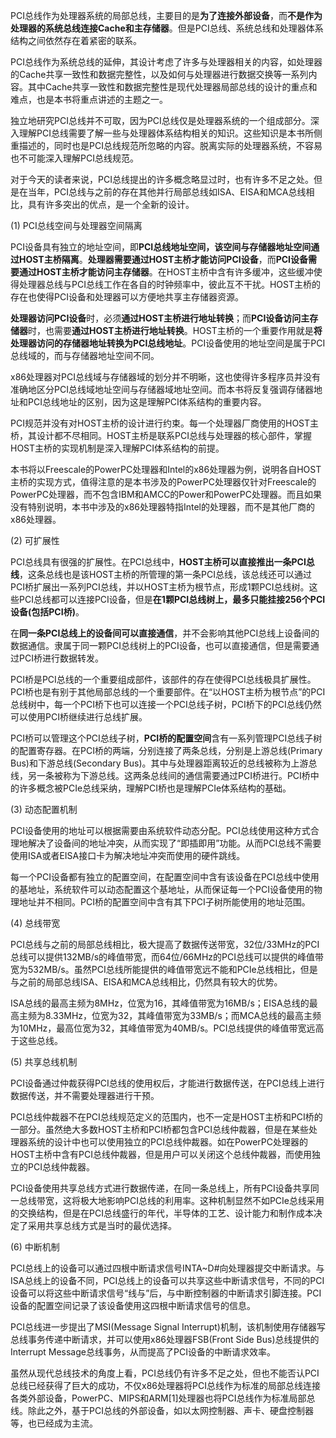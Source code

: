 PCI总线作为处理器系统的局部总线，主要目的是**为了连接外部设备**，而**不是作为处理器的系统总线连接Cache和主存储器**。但是PCI总线、系统总线和处理器体系结构之间依然存在着紧密的联系。

PCI总线作为系统总线的延伸，其设计考虑了许多与处理器相关的内容，如处理器的Cache共享一致性和数据完整性，以及如何与处理器进行数据交换等一系列内容。其中Cache共享一致性和数据完整性是现代处理器局部总线的设计的重点和难点，也是本书将重点讲述的主题之一。

独立地研究PCI总线并不可取，因为PCI总线仅是处理器系统的一个组成部分。深入理解PCI总线需要了解一些与处理器体系结构相关的知识。这些知识是本书所侧重描述的，同时也是PCI总线规范所忽略的内容。脱离实际的处理器系统，不容易也不可能深入理解PCI总线规范。

对于今天的读者来说，PCI总线提出的许多概念略显过时，也有许多不足之处。但是在当年，PCI总线与之前的存在其他并行局部总线如ISA、EISA和MCA总线相比，具有许多突出的优点，是一个全新的设计。

(1) PCI总线空间与处理器空间隔离

PCI设备具有独立的地址空间，即**PCI总线地址空间，该空间与存储器地址空间通过HOST主桥隔离**。**处理器需要通过HOST主桥才能访问PCI设备**，而**PCI设备需要通过HOST主桥才能访问主存储器**。在HOST主桥中含有许多缓冲，这些缓冲使得处理器总线与PCI总线工作在各自的时钟频率中，彼此互不干扰。HOST主桥的存在也使得PCI设备和处理器可以方便地共享主存储器资源。

**处理器访问PCI设备**时，必须**通过HOST主桥进行地址转换**；而**PCI设备访问主存储器**时，也需要**通过HOST主桥进行地址转换**。HOST主桥的一个重要作用就是**将处理器访问的存储器地址转换为PCI总线地址**。PCI设备使用的地址空间是属于PCI总线域的，而与存储器地址空间不同。

x86处理器对PCI总线域与存储器域的划分并不明晰，这也使得许多程序员并没有准确地区分PCI总线域地址空间与存储器域地址空间。而本书将反复强调存储器地址和PCI总线地址的区别，因为这是理解PCI体系结构的重要内容。

PCI规范并没有对HOST主桥的设计进行约束。每一个处理器厂商使用的HOST主桥，其设计都不尽相同。HOST主桥是联系PCI总线与处理器的核心部件，掌握HOST主桥的实现机制是深入理解PCI体系结构的前提。

本书将以Freescale的PowerPC处理器和Intel的x86处理器为例，说明各自HOST主桥的实现方式，值得注意的是本书涉及的PowerPC处理器仅针对Freescale的PowerPC处理器，而不包含IBM和AMCC的Power和PowerPC处理器。而且如果没有特别说明，本书中涉及的x86处理器特指Intel的处理器，而不是其他厂商的x86处理器。

(2) 可扩展性

PCI总线具有很强的扩展性。在PCI总线中，**HOST主桥可以直接推出一条PCI总线**，这条总线也是该HOST主桥的所管理的第一条PCI总线，该总线还可以通过PCI桥扩展出一系列PCI总线，并以HOST主桥为根节点，形成1颗PCI总线树。这些PCI总线都可以连接PCI设备，但是**在1颗PCI总线树上，最多只能挂接256个PCI设备(包括PCI桥)**。

在**同一条PCI总线上的设备间可以直接通信**，并不会影响其他PCI总线上设备间的数据通信。隶属于同一颗PCI总线树上的PCI设备，也可以直接通信，但是需要通过PCI桥进行数据转发。

PCI桥是PCI总线的一个重要组成部件，该部件的存在使得PCI总线极具扩展性。PCI桥也是有别于其他局部总线的一个重要部件。在“以HOST主桥为根节点”的PCI总线树中，每一个PCI桥下也可以连接一个PCI总线子树，PCI桥下的PCI总线仍然可以使用PCI桥继续进行总线扩展。

PCI桥可以管理这个PCI总线子树，**PCI桥的配置空间**含有一系列管理PCI总线子树的配置寄存器。在PCI桥的两端，分别连接了两条总线，分别是上游总线(Primary Bus)和下游总线(Secondary Bus)。其中与处理器距离较近的总线被称为上游总线，另一条被称为下游总线。这两条总线间的通信需要通过PCI桥进行。PCI桥中的许多概念被PCIe总线采纳，理解PCI桥也是理解PCIe体系结构的基础。

(3) 动态配置机制

PCI设备使用的地址可以根据需要由系统软件动态分配。PCI总线使用这种方式合理地解决了设备间的地址冲突，从而实现了“即插即用”功能。从而PCI总线不需要使用ISA或者EISA接口卡为解决地址冲突而使用的硬件跳线。

每一个PCI设备都有独立的配置空间，在配置空间中含有该设备在PCI总线中使用的基地址，系统软件可以动态配置这个基地址，从而保证每一个PCI设备使用的物理地址并不相同。PCI桥的配置空间中含有其下PCI子树所能使用的地址范围。

(4) 总线带宽

PCI总线与之前的局部总线相比，极大提高了数据传送带宽，32位/33MHz的PCI总线可以提供132MB/s的峰值带宽，而64位/66MHz的PCI总线可以提供的峰值带宽为532MB/s。虽然PCI总线所能提供的峰值带宽远不能和PCIe总线相比，但是与之前的局部总线ISA、EISA和MCA总线相比，仍然具有较大的优势。

ISA总线的最高主频为8MHz，位宽为16，其峰值带宽为16MB/s；EISA总线的最高主频为8.33MHz，位宽为32，其峰值带宽为33MB/s；而MCA总线的最高主频为10MHz，最高位宽为32，其峰值带宽为40MB/s。PCI总线提供的峰值带宽远高于这些总线。

(5) 共享总线机制

PCI设备通过仲裁获得PCI总线的使用权后，才能进行数据传送，在PCI总线上进行数据传送，并不需要处理器进行干预。

PCI总线仲裁器不在PCI总线规范定义的范围内，也不一定是HOST主桥和PCI桥的一部分。虽然绝大多数HOST主桥和PCI桥都包含PCI总线仲裁器，但是在某些处理器系统的设计中也可以使用独立的PCI总线仲裁器。如在PowerPC处理器的HOST主桥中含有PCI总线仲裁器，但是用户可以关闭这个总线仲裁器，而使用独立的PCI总线仲裁器。

PCI设备使用共享总线方式进行数据传递，在同一条总线上，所有PCI设备共享同一总线带宽，这将极大地影响PCI总线的利用率。这种机制显然不如PCIe总线采用的交换结构，但是在PCI总线盛行的年代，半导体的工艺、设计能力和制作成本决定了采用共享总线方式是当时的最优选择。

(6) 中断机制

PCI总线上的设备可以通过四根中断请求信号INTA~D#向处理器提交中断请求。与ISA总线上的设备不同，PCI总线上的设备可以共享这些中断请求信号，不同的PCI设备可以将这些中断请求信号“线与”后，与中断控制器的中断请求引脚连接。PCI设备的配置空间记录了该设备使用这四根中断请求信号的信息。

PCI总线进一步提出了MSI(Message Signal Interrupt)机制，该机制使用存储器写总线事务传递中断请求，并可以使用x86处理器FSB(Front Side Bus)总线提供的Interrupt Message总线事务，从而提高了PCI设备的中断请求效率。

虽然从现代总线技术的角度上看，PCI总线仍有许多不足之处，但也不能否认PCI总线已经获得了巨大的成功，不仅x86处理器将PCI总线作为标准的局部总线连接各类外部设备，PowerPC、MIPS和ARM[1]处理器也将PCI总线作为标准局部总线。除此之外，基于PCI总线的外部设备，如以太网控制器、声卡、硬盘控制器等，也已经成为主流。